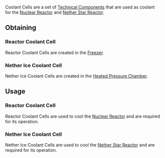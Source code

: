 Coolant Cells are a set of [Technical Components](https://github.com/Slimefun/Slimefun4/wiki/Technical-Components) that are used as coolant for the [Nuclear Reactor](https://github.com/Slimefun/Slimefun4/wiki/Nuclear-Reactor) and [Nether Star Reactor](https://github.com/Slimefun/Slimefun4/wiki/Nether-Star-Reactor).

## Obtaining
### Reactor Coolant Cell
Reactor Coolant Cells are created in the [Freezer](https://github.com/Slimefun/Slimefun4/wiki/Freezer).

### Nether Ice Coolant Cell
Nether Ice Coolant Cells are created in the [Heated Pressure Chamber](https://github.com/Slimefun/Slimefun4/wiki/Heated-Pressure-Chamber).

## Usage
### Reactor Coolant Cell
Reactor Coolant Cells are used to cool the [Nuclear Reactor](https://github.com/Slimefun/Slimefun4/wiki/Nuclear-Reactor) and are required for its operation. 

### Nether Ice Coolant Cell
Nether Ice Coolant Cells are used to cool the [Nether Star Reactor](https://github.com/Slimefun/Slimefun4/wiki/Nether-Star-Reactor) and are required for its operation. 
